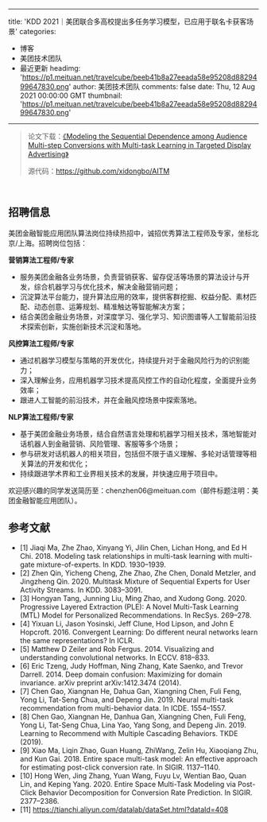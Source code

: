 
---
title: 'KDD 2021｜美团联合多高校提出多任务学习模型，已应用于联名卡获客场景'
categories: 
 - 博客
 - 美团技术团队
 - 最近更新
headimg: 'https://p1.meituan.net/travelcube/beeb41b8a27eeada58e95208d8829499647830.png'
author: 美团技术团队
comments: false
date: Thu, 12 Aug 2021 00:00:00 GMT
thumbnail: 'https://p1.meituan.net/travelcube/beeb41b8a27eeada58e95208d8829499647830.png'
---

<div>   
<blockquote><p>论文下载：<a href="https://arxiv.org/abs/2105.08489">《Modeling the Sequential Dependence among Audience Multi-step Conversions with Multi-task Learning in Targeted Display Advertising》</a></p><p>源代码：<a href="https://github.com/xidongbo/AITM">https://github.com/xidongbo/AITM</a></p></blockquote><p><img src="https://p1.meituan.net/travelcube/beeb41b8a27eeada58e95208d8829499647830.png" alt referrerpolicy="no-referrer"></p><p><img src="https://p1.meituan.net/travelcube/a41284e5745d510bbe057dfabd9356d94455689.png" alt referrerpolicy="no-referrer"></p><h2 id="招聘信息">招聘信息</h2><p>美团金融智能应用团队算法岗位持续热招中，诚招优秀算法工程师及专家，坐标北京/上海。招聘岗位包括：</p><p><strong>营销算法工程师/专家</strong></p><ul><li>服务美团金融各业务场景，负责营销获客、留存促活等场景的算法设计与开发，综合机器学习与优化技术，解决金融营销问题；</li><li>沉淀算法平台能力，提升算法应用的效率，提供客群挖掘、权益分配、素材匹配、动态创意、运筹规划、精准触达等智能解决方案；</li><li>结合美团金融业务场景，对深度学习、强化学习、知识图谱等人工智能前沿技术探索创新，实施创新技术沉淀和落地。</li></ul><p><strong>风控算法工程师/专家</strong></p><ul><li>通过机器学习模型与策略的开发优化，持续提升对于金融风险行为的识别能力；</li><li>深入理解业务，应用机器学习技术提高风控工作的自动化程度，全面提升业务效率；</li><li>跟进人工智能的前沿技术，并在金融风控场景中探索落地。</li></ul><p><strong>NLP算法工程师/专家</strong></p><ul><li>基于美团金融业务场景，结合自然语言处理和机器学习相关技术，落地智能对话机器人到金融营销、风险管理、客服等多个场景；</li><li>参与研发对话机器人的相关项目，包括但不限于语义理解、多轮对话管理等相关算法的开发和优化；</li><li>持续跟进学术界和工业界相关技术的发展，并快速应用于项目中。</li></ul><p>欢迎感兴趣的同学发送简历至：chenzhen06@meituan.com（邮件标题注明：美团金融智能应用团队）。</p><h2 id="参考文献">参考文献</h2><ul><li>[1] Jiaqi Ma, Zhe Zhao, Xinyang Yi, Jilin Chen, Lichan Hong, and Ed H Chi. 2018. Modeling task relationships in multi-task learning with multi-gate mixture-of-experts. In KDD. 1930–1939.</li><li>[2] Zhen Qin, Yicheng Cheng, Zhe Zhao, Zhe Chen, Donald Metzler, and Jingzheng Qin. 2020. Multitask Mixture of Sequential Experts for User Activity Streams. In KDD. 3083–3091.</li><li>[3] Hongyan Tang, Junning Liu, Ming Zhao, and Xudong Gong. 2020. Progressive Layered Extraction (PLE): A Novel Multi-Task Learning (MTL) Model for Personalized Recommendations. In RecSys. 269–278.</li><li>[4] Yixuan Li, Jason Yosinski, Jeff Clune, Hod Lipson, and John E Hopcroft. 2016. Convergent Learning: Do different neural networks learn the same representations? In ICLR.</li><li>[5] Matthew D Zeiler and Rob Fergus. 2014. Visualizing and understanding convolutional networks. In ECCV. 818–833.</li><li>[6] Eric Tzeng, Judy Hoffman, Ning Zhang, Kate Saenko, and Trevor Darrell. 2014. Deep domain confusion: Maximizing for domain invariance. arXiv preprint arXiv:1412.3474 (2014).</li><li>[7] Chen Gao, Xiangnan He, Dahua Gan, Xiangning Chen, Fuli Feng, Yong Li, Tat-Seng Chua, and Depeng Jin. 2019. Neural multi-task recommendation from multi-behavior data. In ICDE. 1554–1557.</li><li>[8] Chen Gao, Xiangnan He, Danhua Gan, Xiangning Chen, Fuli Feng, Yong Li, Tat-Seng Chua, Lina Yao, Yang Song, and Depeng Jin. 2019. Learning to Recommend with Multiple Cascading Behaviors. TKDE (2019).</li><li>[9] Xiao Ma, Liqin Zhao, Guan Huang, ZhiWang, Zelin Hu, Xiaoqiang Zhu, and Kun Gai. 2018. Entire space multi-task model: An effective approach for estimating post-click conversion rate. In SIGIR. 1137–1140.</li><li>[10] Hong Wen, Jing Zhang, Yuan Wang, Fuyu Lv, Wentian Bao, Quan Lin, and Keping Yang. 2020. Entire Space Multi-Task Modeling via Post-Click Behavior Decomposition for Conversion Rate Prediction. In SIGIR. 2377–2386.</li><li>[11] <a href="https://tianchi.aliyun.com/datalab/dataSet.html?dataId=408">https://tianchi.aliyun.com/datalab/dataSet.html?dataId=408</a></li></ul>  
</div>
            